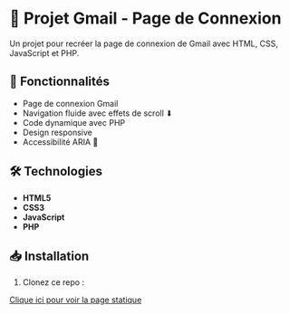 # 📧 Projet Gmail - Page de Connexion

Un projet pour recréer la page de connexion de Gmail avec HTML, CSS, JavaScript et PHP.

## 🚀 Fonctionnalités

- Page de connexion Gmail 
- Navigation fluide avec effets de scroll ⬇
- Code dynamique avec PHP 
- Design responsive 
- Accessibilité ARIA 🦯

## 🛠️ Technologies

- **HTML5** 
- **CSS3** 
- **JavaScript** 
- **PHP** 

## 📥 Installation

1. Clonez ce repo :

[Clique ici pour voir la page statique](https://safidial.github.io/Projet-gmail/)
